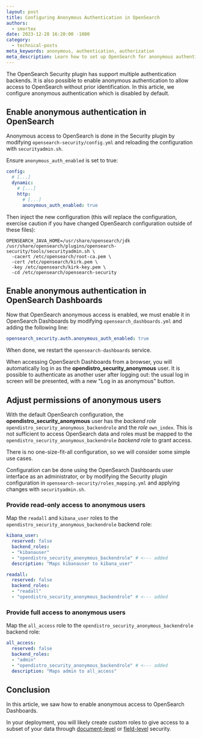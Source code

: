 ```yaml
---
layout: post
title: Configuring Anonymous Authentication in OpenSearch
authors:
  - smortex
date: 2023-12-28 16:20:00 -1000
category:
  - technical-posts
meta_keywords: anonymous, authentication, authorization
meta_description: Learn how to set up OpenSearch for anonymous authentication
---
```


The OpenSearch Security plugin has support multiple authentication backends.
It is also possible to enable anonymous authentication to allow access to OpenSearch without prior identification.
In this article, we configure anonymous authentication which is disabled by default.

## Enable anonymous authentication in OpenSearch

Anonymous access to OpenSearch is done in the Security plugin by modifying `opensearch-security/config.yml` and reloading the configuration with `securityadmin.sh`.

Ensure `anonymous_auth_enabled` is set to true:

```yaml
config:
  # [...]
  dynamic:
    # [...]
    http:
      # [...]
      anonymous_auth_enabled: true
```

Then inject the new configuration (this will replace the configuration, exercise caution if you have changed OpenSearch configuration outside of these files):

```
OPENSEARCH_JAVA_HOME=/usr/share/opensearch/jdk /usr/share/opensearch/plugins/opensearch-security/tools/securityadmin.sh \
  -cacert /etc/opensearch/root-ca.pem \
  -cert /etc/opensearch/kirk.pem \
  -key /etc/opensearch/kirk-key.pem \
  -cd /etc/opensearch/opensearch-security
```

## Enable anonymous authentication in OpenSearch Dashboards


Now that OpenSearch anonymous access is enabled, we must enable it in OpenSearch Dashboards by modifying `opensearch_dashboards.yml` and adding the following line:

```yaml
opensearch_security.auth.anonymous_auth_enabled: true
```

When done, we restart the `opensearch-dashboards` service.

When accessing OpenSearch Dashboards from a browser, you will automatically log in as the **opendistro_security_anonymous** user. It is possible to authenticate as another user after logging out: the usual log in screen will be presented, with a new "Log in as anonymous" button.

## Adjust permissions of anonymous users

With the default OpenSearch configuration, the **opendistro_security_anonymous** user has the *backend role* `opendistro_security_anonymous_backendrole` and the *role* `own_index`.
This is not sufficient to access OpenSearch data and roles must be mapped to the `opendistro_security_anonymous_backendrole` *backend role* to grant access.

There is no one-size-fit-all configuration, so we will consider some simple use cases.

Configuration can be done using the OpenSearch Dashboards user interface as an administrator, or by modifying the Security plugin configuration in `opensearch-security/roles_mapping.yml` and applying changes with `securityadmin.sh`.

### Provide read-only access to anonymous users

Map the `readall` and `kibana_user` roles to the `opendistro_security_anonymous_backendrole` backend role:

```yaml
kibana_user:
  reserved: false
  backend_roles:
  - "kibanauser"
  - "opendistro_security_anonymous_backendrole" # <--- added
  description: "Maps kibanauser to kibana_user"

readall:
  reserved: false
  backend_roles:
  - "readall"
  - "opendistro_security_anonymous_backendrole" # <--- added
```

### Provide full access to anonymous users

Map the `all_access` role to the `opendistro_security_anonymous_backendrole` backend role:

```yaml
all_access:
  reserved: false
  backend_roles:
  - "admin"
  - "opendistro_security_anonymous_backendrole" # <--- added
  description: "Maps admin to all_access"
```

## Conclusion

In this article, we saw how to enable anonymous access to OpenSearch Dashboards.

In your deployment, you will likely create custom roles to give access to a subset of your data through [document-level](https://opensearch.org/docs/latest/security/access-control/document-level-security/) or [field-level](https://opensearch.org/docs/latest/security/access-control/field-level-security/) security.
